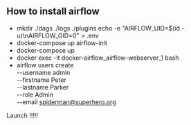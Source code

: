 ## How to install airflow

- mkdir ./dags ./logs ./plugins
echo -e "AIRFLOW_UID=$(id -u)\nAIRFLOW_GID=0" > .env
- docker-compose up airflow-init
- docker-compose up
- docker exec -it docker-airflow_airflow-webserver_1 bash
- airflow users create \
    --username admin \
    --firstname Peter \
    --lastname Parker \
    --role Admin \
    --email spiderman@superhero.org

Launch !!!!!